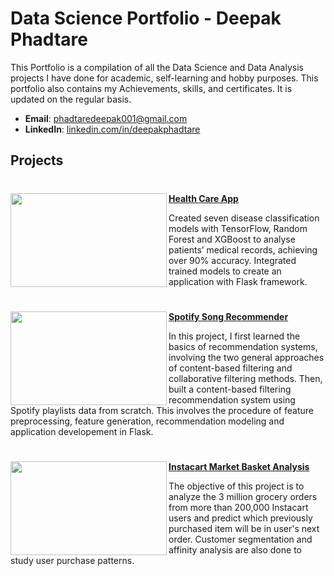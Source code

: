 # Data Science Portfolio - Deepak Phadtare

This Portfolio is a compilation of all the Data Science and Data Analysis projects I have done for academic, self-learning and hobby purposes. This portfolio also contains my Achievements, skills, and certificates. It is updated on the regular basis.

- **Email**: [phadtaredeepak001@gmail.com](phadtaredeepak001@gmail.com)
- **LinkedIn**: [linkedin.com/in/deepakphadtare](www.linkedin.com/in/deepakphadtare)

## Projects

#

<img align="left" width="250" height="150" src="https://github.com/deepakcr7ms7/Deepak_Portfolio/blob/main/Images/images%20(2).jpg">**[Health Care App](https://github.com/deepakcr7ms7/Health_Care_App)**

Created seven disease classification models with TensorFlow, Random Forest and XGBoost to analyse patients’
medical records, achieving over 90% accuracy. Integrated trained models to create an application with Flask framework.
#
#

<img align="left" width="250" height="150" src="https://github.com/deepakcr7ms7/Deepak_Portfolio/blob/main/Images/download.png">**[Spotify Song Recommender](https://github.com/deepakcr7ms7/Spotify_Song_Reccomender)**

In this project, I first learned the basics of recommendation systems, involving the two general approaches of content-based filtering and collaborative filtering methods. Then, built a content-based filtering recommendation system using Spotify playlists data from scratch. This involves the procedure of feature preprocessing, feature generation, recommendation modeling and application developement in Flask.

#

<img align="left" width="250" height="150" src="https://github.com/deepakcr7ms7/Deepak_Portfolio/blob/main/Images/images.jpg"> **[Instacart Market Basket Analysis](https://github.com/deepakcr7ms7/Instacart_Market_Analysis)**

The objective of this project is to analyze the 3 million grocery orders from more than 200,000 Instacart users and predict which previously purchased item will be in user's next order. Customer segmentation and affinity analysis are also done to study user purchase patterns.

